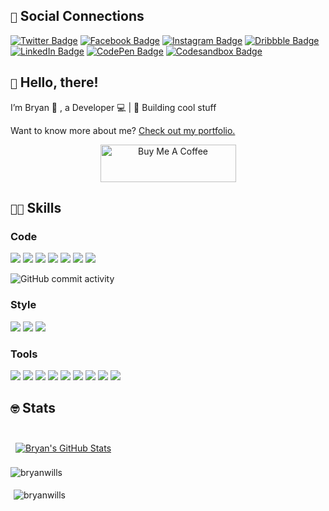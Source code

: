 ## `📱` Social Connections
<!--[![Bryan's GitHub Profile Header](./assets/GitHubHeader.jpg)](https://bryanwills.dev)-->

[![Twitter Badge](https://img.shields.io/badge/Twitter-1CA2F1?style=for-the-badge&logo=twitter&logoColor=white)](https://codesandbox.com/bryanwills)
[![Facebook Badge](https://img.shields.io/badge/Facebook-1877F2?style=for-the-badge&logo=facebook&logoColor=white)](https://facebook.com/wills.bryan)
[![Instagram Badge](https://img.shields.io/badge/Instagram-E4405F?style=for-the-badge&logo=instagram&logoColor=white)](https://instagram.com/bryan.wills84)
[![Dribbble Badge](https://img.shields.io/badge/Dribbble-EA4C89?style=for-the-badge&logo=dribbble&logoColor=white)](https://dribbble.com/bryanwills)
[![LinkedIn Badge](https://img.shields.io/badge/LinkedIn-0D76A8?style=for-the-badge&logo=linkedin&logoColor=white)](https://www.linkedin.com/in/bryan-wills/)
[![CodePen Badge](https://img.shields.io/badge/CodePen-black?style=for-the-badge&logo=codepen&logoColor=white)](https://codepen.io/bryanwills)
[![Codesandbox Badge](https://img.shields.io/badge/CodeSandbox-black?style=for-the-badge&logo=codesandbox&logoColor=white)](https://codesandbox.io/u/bryanwills)


<!-- [![Years Badge](https://badges.pufler.dev/years/bryanwills)]<br>
[![Visits Badge](https://badges.pufler.dev/visits/bryanwills)]<br>
[![Repos Badge](https://badges.pufler.dev/repos/bryanwills)] -->

## `👋` Hello, there!

I’m Bryan 👨 , a Developer 💻 | 🚀 Building cool stuff

Want to know more about me? [Check out my portfolio.](https://bryanwills.dev/)
<br>


<div align="center">
  <a href="https://www.buymeacoffee.com/bryanwills">
    <img src="https://cdn.buymeacoffee.com/buttons/v2/default-violet.png" alt="Buy Me A Coffee" style="height: 60px !important;width: 217px !important;">
  </a>
</div>

## `💪🏻` Skills

### Code

[![](https://img.shields.io/badge/JavaScript-F7DF1E?style=for-the-badge&logo=JavaScript&logoColor=black)](https://developer.mozilla.org/en-US/docs/Web/JavaScript)
[![](https://img.shields.io/badge/Babel-F9DC3E?style=for-the-badge&logo=Babel&logoColor=black)](https://babeljs.io/)
[![](https://img.shields.io/badge/TypeScript-3178C6?style=for-the-badge&logo=TypeScript&logoColor=white)](https://www.typescriptlang.org/)
[![](https://img.shields.io/badge/React-20232A?style=for-the-badge&logo=react&logoColor=61DAFB)](https://reactjs.org/)
[![](https://img.shields.io/badge/Webpack-8DD6F9?style=for-the-badge&logo=Webpack&logoColor=black)](https://webpack.js.org/)
[![](https://img.shields.io/badge/Gatsby-663399?style=for-the-badge&logo=gatsby&logoColor=white)](https://www.gatsbyjs.com/)
[![](https://img.shields.io/badge/Node.js-43853D?style=for-the-badge&logo=node.js&logoColor=white)](https://nodejs.org/en/)

![GitHub commit activity](https://img.shields.io/github/commit-activity/t/bryanwills/coin-dashboard)


### Style

[![](https://img.shields.io/badge/CSS-1572B6?style=for-the-badge&logo=css3&logoColor=white)](https://developer.mozilla.org/en-US/docs/Web/CSS/Reference)
[![](https://img.shields.io/badge/Styled_Components-DB7093?style=for-the-badge&logo=styled-components&logoColor=white)](https://styled-components.com/)
[![](https://img.shields.io/badge/Sass-CC6699?style=for-the-badge&logo=Sass&logoColor=white)](https://sass-lang.com/)

### Tools

[![](https://img.shields.io/badge/NPM-CB3837?style=for-the-badge&logo=npm&logoColor=white)](https://www.npmjs.com/)
[![](https://img.shields.io/badge/Storybook-FF4785?style=for-the-badge&logo=Storybook&logoColor=white)](https://storybook.js.org/)
[![](https://img.shields.io/badge/GitHub-181717?style=for-the-badge&logo=GitHub&logoColor=white)](https://github.com/)
[![](https://img.shields.io/badge/GitLab-330F63?style=for-the-badge&logo=GitLab&logoColor=white)](https://about.gitlab.com/)
[![](https://img.shields.io/badge/Bitbucket-0052CC?style=for-the-badge&logo=Bitbucket&logoColor=white)](https://bitbucket.org/)
[![](https://img.shields.io/badge/Vercel-000000?style=for-the-badge&logo=Vercel&logoColor=white)](https://vercel.com/)
[![](https://img.shields.io/badge/Netlify-00C7B7?style=for-the-badge&logo=netlify&logoColor=white)](https://www.netlify.com/)
[![](https://img.shields.io/badge/Figma-F24E1E?style=for-the-badge&logo=Figma&logoColor=white)](https://www.figma.com/)
[![](https://img.shields.io/badge/AdobeXD-FF61F6?style=for-the-badge&logo=Adobe-XD&logoColor=white)](https://www.adobe.com/products/xd.html)

## `🤓` Stats

<br>

<a href="https://github.com/bryanwills">
  <img align="center" style="margin:0.5rem" src="https://github-readme-stats.vercel.app/api?username=bryanwills&hide_border=true&show_icons=true&line_height=28&count_private=true&theme=radical" alt="Bryan's GitHub Stats" />

</a><img align="center" src="https://github-readme-streak-stats.herokuapp.com/?user=bryanwills&count_private=true&theme=radical" alt="bryanwills" />

<div style="flex: 33.33%; padding: 5px;">
    <img align="center" src="https://github-readme-stats.vercel.app/api/wakatime?username=bryanwills&count_private=true&theme=radical" alt="bryanwills" /></div>
</div>

<!-- <a href="https://github.com/bryanwills" -->
<!-- <img align="center" style="margin:0.5rem" -->
<!-- src="https://github-readme-stats.vercel.app/api?username=bryanwills&hide_border=true&show_icons=true&line_height=28&count_private=true&title_color=ffffff&text_color=c9cacc&icon_color=58a6ff&bg_color=161b22" alt="Bryan's GitHub Stats" /></a> -->


<!-- [![Metrics](https://metrics.lecoq.io/bryanwills)]
<!--If you're using "master" as default branch -->
<!--[![Metrics](https://github.com/bryanwills/bryanwills/blob/master/github-metrics.svg)]
<!-- If you're using "main" as default branch -->
<!--[![Metrics](https://github.com/bryanwills/bryanwills/blob/main/github-metrics.svg)]
 -->
<!--
**bryanwills/bryanwills** is a ✨ _special_ ✨ repository because its `README.md` (this file) appears on your GitHub profile.

Here are some ideas to get you started:

- 🔭 I’m currently working on ...
- 🌱 I’m currently learning ...
- 👯 I’m looking to collaborate on ...
- 🤔 I’m looking for help with ...
- 💬 Ask me about ...
- 📫 How to reach me: ...
- 😄 Pronouns: ...
- ⚡ Fun fact: ...
-->
